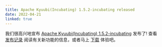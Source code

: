 ```yaml
---
title: Apache Kyuubi(Incubating) 1.5.2-incubating released
date: 2022-04-21
linked: true
---
```

<!---
  Licensed under the Apache License, Version 2.0 (the "License");
  you may not use this file except in compliance with the License.
  You may obtain a copy of the License at

   http://www.apache.org/licenses/LICENSE-2.0

  Unless required by applicable law or agreed to in writing, software
  distributed under the License is distributed on an "AS IS" BASIS,
  WITHOUT WARRANTIES OR CONDITIONS OF ANY KIND, either express or implied.
  See the License for the specific language governing permissions and
  limitations under the License. See accompanying LICENSE file.
-->

我们很高兴地宣布 [Apache Kyuubi(Incubating) 1.5.2-incubating](/zh/release/1.5.2-incubating.html) 发布了! 查看 [发布记录](/zh/release/1.5.2-incubating.html) 阅读有关新功能的信息，或者马上 [下载](/zh/releases.html) 体验吧。
